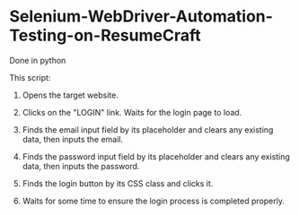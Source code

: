 # Selenium-WebDriver-Automation-Testing-on-ResumeCraft

Done in python

This script:

1. Opens the target website.

2. Clicks on the "LOGIN" link.
Waits for the login page to load.

3. Finds the email input field by its placeholder and clears any existing data, then inputs the email.

4. Finds the password input field by its placeholder and clears any existing data, then inputs the password.

5. Finds the login button by its CSS class and clicks it.

6. Waits for some time to ensure the login process is completed properly.
